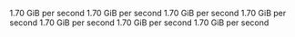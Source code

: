 1.70 GiB per second
1.70 GiB per second
1.70 GiB per second
1.70 GiB per second
1.70 GiB per second
1.70 GiB per second
1.70 GiB per second

